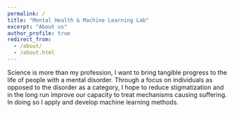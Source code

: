 ```yaml
---
permalink: /
title: "Mental Health & Machine Learning Lab"
excerpt: "About us"
author_profile: true
redirect_from: 
  - /about/
  - /about.html
---
```


Science is more than my profession, I want to bring tangible progress to the life of people with a mental disorder. Through a focus on individuals as opposed to the disorder as a category, I hope to reduce stigmatization and in the long run improve our capacity to treat mechanisms causing suffering. In doing so I apply and develop machine learning methods.
